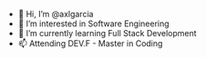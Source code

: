 - 👋 Hi, I’m @axlgarcia
- 👀 I’m interested in Software Engineering
- 🌱 I’m currently learning Full Stack Development
- 📫 Attending DEV.F - Master in Coding

<!---
axlgarcia/axlgarcia is a ✨ special ✨ repository because its `README.md` (this file) appears on your GitHub profile.
You can click the Preview link to take a look at your changes.
--->

